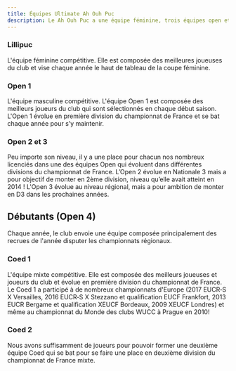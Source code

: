 ```yaml
---
title: Équipes Ultimate Ah Ouh Puc
description: Le Ah Ouh Puc a une équipe féminine, trois équipes open et deux équipes coed qui participent chaque année aux championnats de France d'Ultimate.
---
```


### Lillipuc

L'équipe féminine compétitive. Elle est composée des meilleures joueuses du club et vise chaque année le haut de tableau de la coupe féminine.

### Open 1

L'équipe masculine compétitive. L'équipe Open 1 est composée des meilleurs
joueurs du club qui sont sélectionnés en chaque début saison. 
L'Open 1 évolue en première division du championnat de France et se bat chaque année pour s’y maintenir.

### Open 2 et 3

Peu importe son niveau, il y a une place pour chacun nos nombreux licenciés
dans une des équipes Open qui évoluent dans différentes divisions du
championnat de France. 
L’Open 2 évolue en Nationale 3 mais a pour objectif de monter en 2ème division, niveau qu’elle avait atteint en 2014 !
L'Open 3 évolue au niveau régional, mais a pour ambition de monter en D3 dans les prochaines années.

## Débutants (Open 4)

Chaque année, le club envoie une équipe composée principalement des recrues de l'année disputer les championnats régionaux.

### Coed 1

L'équipe mixte compétitive. Elle est composée des meilleurs joueuses et joueurs
du club et évolue en première division du championnat de France.  Le Coed 1 a
participé à de nombreux championnats d'Europe (2017 EUCR‑S X Versailles, 2016
EUCR‑S X Stezzano et qualification EUCF Frankfort, 2013 EUCR Bergame et
qualification XEUCF Bordeaux, 2009 XEUCF Londres) et même au championnat du
Monde des clubs WUCC à Prague en 2010!

### Coed 2

Nous avons suffisamment de joueurs pour pouvoir former une deuxième équipe Coed qui se bat pour se faire une place en deuxième division du championnat de France mixte.
